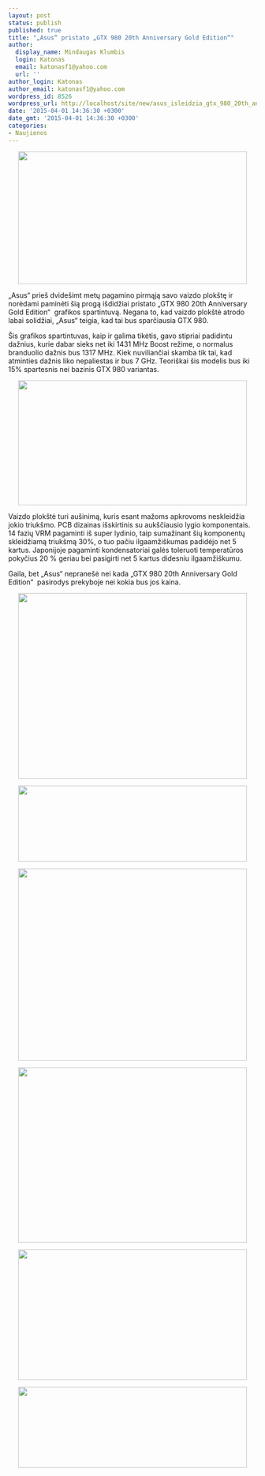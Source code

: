 ```yaml
---
layout: post
status: publish
published: true
title: "„Asus“ pristato „GTX 980 20th Anniversary Gold Edition“"
author:
  display_name: Mindaugas Klumbis
  login: Katonas
  email: katonasf1@yahoo.com
  url: ''
author_login: Katonas
author_email: katonasf1@yahoo.com
wordpress_id: 8526
wordpress_url: http://localhost/site/new/asus_isleidzia_gtx_980_20th_anniversary_gold_edition__/
date: '2015-04-01 14:36:30 +0300'
date_gmt: '2015-04-01 14:36:30 +0300'
categories:
- Naujienos
---
```

<p style="text-align: center;">
	<a href="http://technews.lt/userfiles/ASUS-GTX-980-20-AEG-2-900x522.png"><img alt="" src="http://technews.lt/userfiles/ASUS-GTX-980-20-AEG-2-900x522.png" style="width: 464px; height: 269px;" /></a></p>
<p>
	&bdquo;Asus&ldquo; prie&scaron; dvide&scaron;imt metų pagamino pirmąją savo vaizdo plok&scaron;tę ir norėdami paminėti &scaron;ią progą i&scaron;didžiai pristato &bdquo;GTX 980 20th Anniversary Gold Edition&ldquo; &nbsp;grafikos spartintuvą. Negana to, kad vaizdo plok&scaron;tė atrodo labai solidžiai, &bdquo;Asus&ldquo; teigia, kad tai bus sparčiausia GTX 980.</p>
<p>
	&Scaron;is grafikos spartintuvas, kaip ir galima tikėtis, gavo stipriai padidintu dažnius, kurie dabar sieks net iki 1431 MHz Boost režime, o normalus branduolio dažnis bus 1317 MHz. Kiek nuviliančiai skamba tik tai, kad atminties dažnis liko nepaliestas ir bus 7 GHz. Teori&scaron;kai &scaron;is modelis bus iki 15% spartesnis nei bazinis GTX 980 variantas.</p>
<p style="text-align: center;">
	<a href="http://technews.lt/userfiles/ASUS-GTX-980-20-AEG-1-900x490.png"><img alt="" src="http://technews.lt/userfiles/ASUS-GTX-980-20-AEG-1-900x490.png" style="width: 464px; height: 253px;" /></a></p>
<p>
	Vaizdo plok&scaron;tė turi au&scaron;inimą, kuris esant mažoms apkrovoms neskleidžia jokio triuk&scaron;mo. PCB dizainas i&scaron;skirtinis su auk&scaron;čiausio lygio komponentais. 14 fazių VRM pagaminti i&scaron; super lydinio, taip sumažinant &scaron;ių komponentų skleidžiamą triuk&scaron;mą 30%, o tuo pačiu ilgaamži&scaron;kumas padidėjo net 5 kartus. Japonijoje pagaminti kondensatoriai galės toleruoti temperatūros pokyčius 20 % geriau bei pasigirti net 5 kartus didesniu ilgaamži&scaron;kumu.</p>
<p>
	Gaila, bet &bdquo;Asus&ldquo; neprane&scaron;ė nei kada &bdquo;GTX 980 20th Anniversary Gold Edition&ldquo; &nbsp;pasirodys prekyboje nei kokia bus jos kaina.</p>
<p style="text-align: center;">
	<a href="http://technews.lt/userfiles/ASUS-GTX-980-GOLD-EDITION-1(1).jpg"><img alt="" src="http://technews.lt/userfiles/ASUS-GTX-980-GOLD-EDITION-1(1).jpg" style="width: 464px; height: 376px;" /></a></p>
<p style="text-align: center;">
	<a href="http://technews.lt/userfiles/ASUS-GTX-980-GOLD-EDITION-10-900x298.jpg"><img alt="" src="http://technews.lt/userfiles/ASUS-GTX-980-GOLD-EDITION-10-900x298.jpg" style="width: 464px; height: 154px;" /></a></p>
<p style="text-align: center;">
	<a href="http://technews.lt/userfiles/ASUS-GTX-980-GOLD-EDITION-4-900x755.jpg"><img alt="" src="http://technews.lt/userfiles/ASUS-GTX-980-GOLD-EDITION-4-900x755.jpg" style="width: 464px; height: 389px;" /></a></p>
<p style="text-align: center;">
	<a href="http://technews.lt/userfiles/ASUS-GTX-980-GOLD-EDITION-9x-900x689.jpg"><img alt="" src="http://technews.lt/userfiles/ASUS-GTX-980-GOLD-EDITION-9x-900x689.jpg" style="width: 464px; height: 355px;" /></a></p>
<p style="text-align: center;">
	<a href="http://technews.lt/userfiles/ASUS-GTX-980-GOLD-EDITION-6-900x513.jpg"><img alt="" src="http://technews.lt/userfiles/ASUS-GTX-980-GOLD-EDITION-6-900x513.jpg" style="width: 464px; height: 264px;" /></a></p>
<p style="text-align: center;">
	<a href="http://technews.lt/userfiles/ASUS-GTX-980-GOLD-EDITION-21.jpg"><img alt="" src="http://technews.lt/userfiles/ASUS-GTX-980-GOLD-EDITION-21.jpg" style="width: 464px; height: 164px;" /></a></p>

